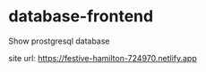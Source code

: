# database-frontend

Show prostgresql database

site url: https://festive-hamilton-724970.netlify.app
